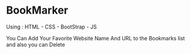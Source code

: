 # BookMarker
Using : HTML - CSS - BootStrap - JS

You Can Add Your Favorite Website Name And URL to the Bookmarks list and also you can Delete 
